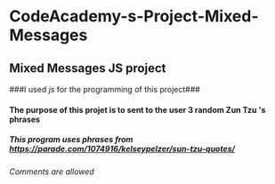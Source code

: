 # CodeAcademy-s-Project-Mixed-Messages

## Mixed Messages JS project ##

###I used *js* for the programming of this project###

#### The purpose of this projet is to sent to the user 3 random **Zun Tzu** 's phrases ####


##### This program uses phrases from **https://parade.com/1074916/kelseypelzer/sun-tzu-quotes/** #####

###### Comments are allowed ######

